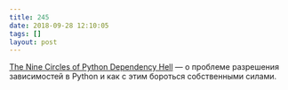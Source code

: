 ```yaml
---
title: 245
date: 2018-09-28 12:10:05
tags: []
layout: post
---
```


[The Nine Circles of Python Dependency Hell](https://medium.com/knerd/the-nine-circles-of-python-dependency-hell-481d53e3e025) — о проблеме разрешения зависимостей в Python и как с этим бороться собственными силами.
